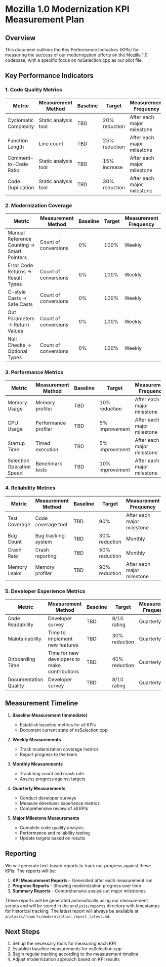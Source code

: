 # Mozilla 1.0 Modernization KPI Measurement Plan

## Overview

This document outlines the Key Performance Indicators (KPIs) for measuring the success of our modernization efforts on the Mozilla 1.0 codebase, with a specific focus on nsSelection.cpp as our pilot file.

## Key Performance Indicators

### 1. Code Quality Metrics

| Metric | Measurement Method | Baseline | Target | Measurement Frequency |
|--------|-------------------|---------|--------|----------------------|
| Cyclomatic Complexity | Static analysis tool | TBD | 20% reduction | After each major milestone |
| Function Length | Line count | TBD | 25% reduction | After each major milestone |
| Comment-to-Code Ratio | Static analysis tool | TBD | 15% increase | After each major milestone |
| Code Duplication | Static analysis tool | TBD | 30% reduction | After each major milestone |

### 2. Modernization Coverage

| Metric | Measurement Method | Baseline | Target | Measurement Frequency |
|--------|-------------------|---------|--------|----------------------|
| Manual Reference Counting → Smart Pointers | Count of conversions | 0% | 100% | Weekly |
| Error Code Returns → Result Types | Count of conversions | 0% | 100% | Weekly |
| C-style Casts → Safe Casts | Count of conversions | 0% | 100% | Weekly |
| Out Parameters → Return Values | Count of conversions | 0% | 100% | Weekly |
| Null Checks → Optional Types | Count of conversions | 0% | 100% | Weekly |

### 3. Performance Metrics

| Metric | Measurement Method | Baseline | Target | Measurement Frequency |
|--------|-------------------|---------|--------|----------------------|
| Memory Usage | Memory profiler | TBD | 10% reduction | After each major milestone |
| CPU Usage | Performance profiler | TBD | 5% improvement | After each major milestone |
| Startup Time | Timed execution | TBD | 5% improvement | After each major milestone |
| Selection Operation Speed | Benchmark tests | TBD | 10% improvement | After each major milestone |

### 4. Reliability Metrics

| Metric | Measurement Method | Baseline | Target | Measurement Frequency |
|--------|-------------------|---------|--------|----------------------|
| Test Coverage | Code coverage tool | TBD | 90% | After each major milestone |
| Bug Count | Bug tracking system | TBD | 30% reduction | Monthly |
| Crash Rate | Crash reporting | TBD | 50% reduction | Monthly |
| Memory Leaks | Memory profiler | TBD | 90% reduction | After each major milestone |

### 5. Developer Experience Metrics

| Metric | Measurement Method | Baseline | Target | Measurement Frequency |
|--------|-------------------|---------|--------|----------------------|
| Code Readability | Developer survey | TBD | 8/10 rating | Quarterly |
| Maintainability | Time to implement new features | TBD | 30% reduction | Quarterly |
| Onboarding Time | Time for new developers to make contributions | TBD | 40% reduction | Quarterly |
| Documentation Quality | Developer survey | TBD | 8/10 rating | Quarterly |

## Measurement Timeline

1. **Baseline Measurement (Immediate)**
   - Establish baseline metrics for all KPIs
   - Document current state of nsSelection.cpp

2. **Weekly Measurements**
   - Track modernization coverage metrics
   - Report progress to the team

3. **Monthly Measurements**
   - Track bug count and crash rate
   - Assess progress against targets

4. **Quarterly Measurements**
   - Conduct developer surveys
   - Measure developer experience metrics
   - Comprehensive review of all KPIs

5. **Major Milestone Measurements**
   - Complete code quality analysis
   - Performance and reliability testing
   - Update targets based on results

## Reporting

We will generate text-based reports to track our progress against these KPIs. The reports will be:

1. **KPI Measurement Reports** - Generated after each measurement run
2. **Progress Reports** - Showing modernization progress over time
3. **Summary Reports** - Comprehensive analysis at major milestones

These reports will be generated automatically using our measurement scripts and will be stored in the `analysis/reports` directory with timestamps for historical tracking. The latest report will always be available at `analysis/reports/modernization_report_latest.md`.

## Next Steps

1. Set up the necessary tools for measuring each KPI
2. Establish baseline measurements for nsSelection.cpp
3. Begin regular tracking according to the measurement timeline
4. Adjust modernization approach based on KPI results 